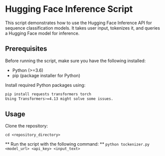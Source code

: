 # Hugging Face Inference Script

This script demonstrates how to use the Hugging Face Inference API for sequence classification models. It takes user input, tokenizes it, and queries a Hugging Face model for inference.

## Prerequisites

Before running the script, make sure you have the following installed:

- Python (>=3.6)
- pip (package installer for Python)

Install required Python packages using:

```bash
pip install requests transformers torch
Using Transformers>=4.13 might solve some issues.
```

## Usage
Clone the repository:
```git clone <repository_url>
cd <repository_directory>
```

** Run the script with the following command: **
```python tockenizer.py <model_url> <api_key> <input_text>```
